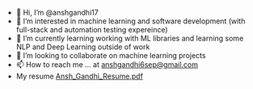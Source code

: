 - 👋 Hi, I’m @anshgandhi17
- 👀 I’m interested in machine learning and software development (with full-stack and automation testing expereince) 
- 🌱 I’m currently learning working with ML libraries and learning some NLP and Deep Learning outside of work
- 💞️ I’m looking to collaborate on machine learning projects
- 📫 How to reach me ... at anshgandhi6sep@gmail.com
- My resume [Ansh_Gandhi_Resume.pdf](Ansh_Gandhi_Resume.pdf)

<!---
anshgandhi17/anshgandhi17 is a ✨ special ✨ repository because its `README.md` (this file) appears on your GitHub profile.
You can click the Preview link to take a look at your changes.
--->
